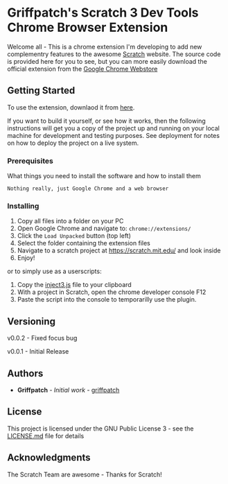 # Griffpatch's Scratch 3 Dev Tools Chrome Browser Extension

Welcome all - This is a chrome extension I'm developing to add new complementry features to the awesome [Scratch](https://scratch.mit.edu) website. The source code is provided here for you to see, but you can more easily download the official extension from the [Google Chrome Webstore](https://chrome.google.com/webstore/detail/scratch-3-developer-tools/phacniajokfchdcamjhonkbhlcipplno)

## Getting Started

To use the extension, downlaod it from [here](https://chrome.google.com/webstore/detail/scratch-3-developer-tools/phacniajokfchdcamjhonkbhlcipplno).

If you want to build it yourself, or see how it works, then the following instructions will get you a copy of the project up and running on your local machine for development and testing purposes. See deployment for notes on how to deploy the project on a live system.

### Prerequisites

What things you need to install the software and how to install them

```
Nothing really, just Google Chrome and a web browser
```

### Installing

1. Copy all files into a folder on your PC
2. Open Google Chrome and navigate to: `chrome://extensions/`
3. Click the `Load Unpacked` button (top left)
4. Select the folder containing the extension files
5. Navigate to a scratch project at https://scratch.mit.edu/ and look inside
6. Enjoy!

or to simply use as a userscripts:

1. Copy the [inject3.js](https://raw.githubusercontent.com/griffpatch/Scratch3-Dev-Tools/master/inject3.js) file to your clipboard
2. With a project in Scratch, open the chrome developer console F12
3. Paste the script into the console to temporarilly use the plugin.

## Versioning

v0.0.2 - Fixed focus bug

v0.0.1 - Initial Release

## Authors

* **Griffpatch** - *Initial work* - [griffpatch](https://github.com/griffpatch)

## License

This project is licensed under the GNU Public License 3 - see the [LICENSE.md](LICENSE.md) file for details

## Acknowledgments

The Scratch Team are awesome - Thanks for Scratch!
